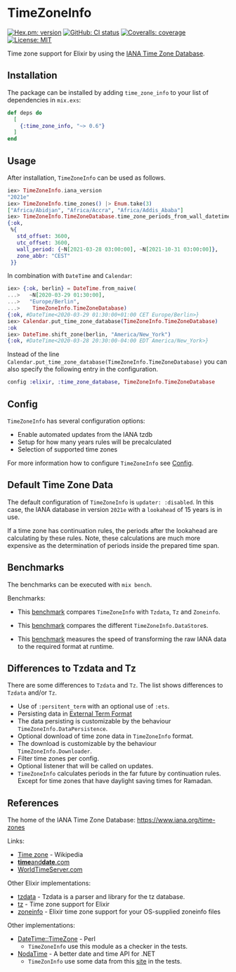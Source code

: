 # TimeZoneInfo
[![Hex.pm: version](https://img.shields.io/hexpm/v/time_zone_info.svg?style=flat-square)](https://hex.pm/packages/time_zone_info)
[![GitHub: CI status](https://img.shields.io/github/workflow/status/hrzndhrn/time_zone_info/CI?style=flat-square)](https://github.com/hrzndhrn/time_zone_info/actions)
[![Coveralls: coverage](https://img.shields.io/coveralls/github/hrzndhrn/time_zone_info?style=flat-square)](https://coveralls.io/github/hrzndhrn/time_zone_info)
[![License: MIT](https://img.shields.io/badge/License-MIT-yellow.svg?style=flat-square)](https://github.com/hrzndhrn/time_zone_info/blob/main/LICENSE.md)

Time zone support for Elixir by using the
[IANA Time Zone Database](https://www.iana.org/time-zones).

## Installation

The package can be installed by adding `time_zone_info` to your list of
dependencies in `mix.exs`:

```elixir
def deps do
  [
    {:time_zone_info, "~> 0.6"}
  ]
end
```

## Usage

After installation, `TimeZoneInfo` can be used as follows.
```elixir
iex> TimeZoneInfo.iana_version
"2021e"
iex> TimeZoneInfo.time_zones() |> Enum.take(3)
["Africa/Abidjan", "Africa/Accra", "Africa/Addis_Ababa"]
iex> TimeZoneInfo.TimeZoneDatabase.time_zone_periods_from_wall_datetime(~N[2021-09-23 09:56:00], "Europe/Berlin")
{:ok,
 %{
   std_offset: 3600,
   utc_offset: 3600,
   wall_period: {~N[2021-03-28 03:00:00], ~N[2021-10-31 03:00:00]},
   zone_abbr: "CEST"
 }}
```

In combination with `DateTime` and `Calendar`:
```elixir
iex> {:ok, berlin} = DateTime.from_naive(
...>   ~N[2020-03-29 01:30:00],
...>   "Europe/Berlin",
...>    TimeZoneInfo.TimeZoneDatabase)
{:ok, #DateTime<2020-03-29 01:30:00+01:00 CET Europe/Berlin>}
iex> Calendar.put_time_zone_database(TimeZoneInfo.TimeZoneDatabase)
:ok
iex> DateTime.shift_zone(berlin, "America/New_York")
{:ok, #DateTime<2020-03-28 20:30:00-04:00 EDT America/New_York>}
```

Instead of the line
`Calendar.put_time_zone_database(TimeZoneInfo.TimeZoneDatabase)` you can also
specify the following entry in the configuration.
```elixir
config :elixir, :time_zone_database, TimeZoneInfo.TimeZoneDatabase
```

## Config

`TimeZoneInfo` has several configuration options:
+ Enable automated updates from the IANA tzdb
+ Setup for how many years rules will be precalculated
+ Selection of supported time zones

For more information how to configure `TimeZoneInfo` see
[Config](https://hexdocs.pm/time_zone_info/config.html).

## Default Time Zone Data

The default configuration of `TimeZoneInfo` is `updater: :disabled`. In this
case, the IANA database in version `2021e` with a `lookahead` of 15 years is in
use.

If a time zone has continuation rules, the periods after the lookahead are
calculating by these rules. Note, these calculations are much more expensive as
the determination of periods inside the prepared time span.

## Benchmarks

The benchmarks can be executed with `mix bench`.

Benchmarks:
+ This [benchmark](https://github.com/hrzndhrn/time_zone_info/blob/master/bench/time_zone_database_bench.md)
  compares `TimeZoneInfo` with `Tzdata`, `Tz` and `Zoneinfo`.

+ This [benchmark](https://github.com/hrzndhrn/time_zone_info/blob/master/bench/stores_bench.md)
  compares the different `TimeZoneInfo.DataStore`s.

+ This [benchmark](https://github.com/hrzndhrn/time_zone_info/blob/master/bench/transform_bench.md)
  measures the speed of transforming the raw IANA data to the required format at
  runtime.

## Differences to Tzdata and Tz

There are some differences to `Tzdata` and `Tz`. The list shows differences to
`Tzdata` and/or `Tz`.

- Use of `:persitent_term` with an optional use of `:ets`.
- Persisting data in
  [External Term Format](http://erlang.org/doc/apps/erts/erl_ext_dist.html)
- The data persisting is customizable by the behaviour
  `TimeZoneInfo.DataPersistence`.
- Optional download of time zone data in `TimeZoneInfo` format.
- The download is customizable by the behaviour `TimeZoneInfo.Downloader`.
- Filter time zones per config.
- Optional listener that will be called on updates.
- `TimeZoneInfo` calculates periods in the far future by continuation rules.
  Except for time zones that have daylight saving times for Ramadan.

## References

The home of the IANA Time Zone Database: https://www.iana.org/time-zones

Links:
- [Time zone](https://en.wikipedia.org/wiki/Time_zone) - Wikipedia
- [**time**and**date**.com](https://www.timeanddate.com/)
- [WorldTimeServer.com](https://www.worldtimeserver.com/)

Other Elixir implementations:
- [tzdata](https://github.com/lau/tzdata) - Tzdata is a parser and library for
  the tz database.
- [tz](https://github.com/mathieuprog/tz) - Time zone support for Elixir
- [zoneinfo](https://github.com/smartrent/zoneinfo) - Elixir time zone support
  for your OS-supplied zoneinfo files

Other implementations:
- [DateTime::TimeZone](https://github.com/houseabsolute/DateTime-TimeZone) - Perl
  - `TimeZoneInfo` use this module as a checker in the tests.
- [NodaTime](https://nodatime.org/) - A better date and time API for .NET
  - `TimeZonInfo` use some data from this
    [site](https://nodatime.org/tzvalidate/generate?version=2019c) in the tests.
